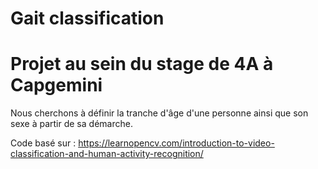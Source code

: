 # Gait classification
# Projet au sein du stage de 4A à Capgemini

Nous cherchons à définir la tranche d'âge d'une personne ainsi que son sexe à partir de sa démarche.

Code basé sur : https://learnopencv.com/introduction-to-video-classification-and-human-activity-recognition/

